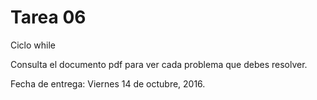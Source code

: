 # Tarea 06

Ciclo while

Consulta el documento pdf para ver cada problema que debes resolver.

Fecha de entrega: Viernes 14 de octubre, 2016.

